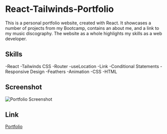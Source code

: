 # React-Tailwinds-Portfolio

This is a personal portfolio website, created with React. It showcases a number of projects from my Bootcamp, contains an about me, and a link to my music discography. The website as a whole highlights my skills as a web developer.

## Skills

-React
-Tailwinds CSS
-Router
-useLocation
-Link
-Conditional Statements
-Responsive Design
-Feathers
-Animation
-CSS
-HTML

## Screenshot

![Portfolio Screenshot](./src/assets/images/screenshot.png)

## Link

[Portfolio](https://cadienlake.github.io/react-tailwind-portfolio/)

